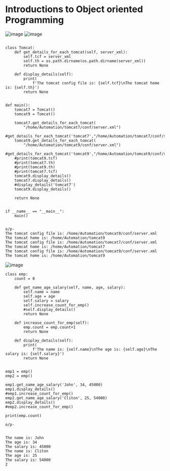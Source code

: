 Introductions to Object oriented Programming
==============================================

![image](https://user-images.githubusercontent.com/53966749/206944710-1fc4cd02-e00a-485c-a457-9bb83754fec1.png)
![image](https://user-images.githubusercontent.com/53966749/206946101-03ac03f7-223a-4a7c-873b-ed56fcd2574e.png)

```

class Tomcat:
	def get_details_for_each_tomcat(self, server_xml):
		self.tcf = server_xml
		self.th = os.path.dirname(os.path.dirname(server_xml))
		return None

	def display_details(self):
		print(
			f'The tomcat config file is: {self.tcf}\nThe tomcat home is: {self.th}')
		return None


def main():
	tomcat7 = Tomcat()
	tomcat9 = Tomcat()

	tomcat7.get_details_for_each_tomcat(
		"/home/Automation/tomcat7/conf/server.xml")
	#get_details_for_each_tomcat('tomcat7',"/home/Automation/tomcat7/conf/server.xml")
	tomcat9.get_details_for_each_tomcat(
		"/home/Automation/tomcat9/conf/server.xml")
	#get_details_for_each_tomcat('tomcat9',"/home/Automation/tomcat9/conf/server.xml")
	#print(tomcat9.tcf)
	#print(tomcat7.th)
	#print(tomcat9.th)
	#print(tomcat7.tcf)
	tomcat9.display_details()
	tomcat7.display_details()
	#display_details('tomcat7')
	tomcat9.display_details()

	return None


if __name__ == "__main__":
	main()


o/p-
The tomcat config file is: /home/Automation/tomcat9/conf/server.xml
The tomcat home is: /home/Automation/tomcat9
The tomcat config file is: /home/Automation/tomcat7/conf/server.xml
The tomcat home is: /home/Automation/tomcat7
The tomcat config file is: /home/Automation/tomcat9/conf/server.xml
The tomcat home is: /home/Automation/tomcat9

```

![image](https://user-images.githubusercontent.com/53966749/206947114-3e60f2c7-d732-4c81-91ae-f8e5ed01a724.png)

```
class emp:
	count = 0

	def get_name_age_salary(self, name, age, salary):
		self.name = name
		self.age = age
		self.salary = salary
		self.increase_count_for_emp()
		#self.display_details()
		return None

	def increase_count_for_emp(self):
		emp.count = emp.count+1
		return None

	def display_details(self):
		print(
			f'The name is: {self.name}\nThe age is: {self.age}\nThe salary is: {self.salary}')
		return None


emp1 = emp()
emp2 = emp()

emp1.get_name_age_salary('John', 34, 45000)
emp1.display_details()
#emp1.increase_count_for_emp()
emp2.get_name_age_salary('Cliton', 25, 54000)
emp2.display_details()
#emp2.increase_count_for_emp()

print(emp.count)

o/p-


The name is: John
The age is: 34
The salary is: 45000
The name is: Cliton
The age is: 25
The salary is: 54000
2

```
